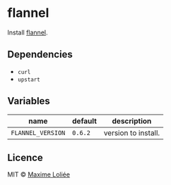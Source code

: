 # flannel

Install [flannel](https://github.com/coreos/flannel).

## Dependencies

- `curl`
- `upstart`

## Variables

name             | default   | description
-----------------|-----------|----------------------------------
`FLANNEL_VERSION` | `0.6.2` | version to install.

## Licence

MIT © [Maxime Loliée](https://github.com/loliee/)
